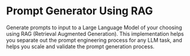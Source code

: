 # Prompt Generator Using RAG

Generate prompts to input to a Large Language Model of your choosing using RAG (Retrieval Augmented Generation). This implementation helps you separate out the prompt engineering process for any LLM task, and helps you scale and validate the prompt generation process. 
